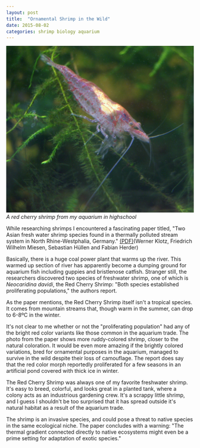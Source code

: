 ```yaml
---
layout: post
title:  "Ornamental Shrimp in the Wild"
date: 2015-08-02
categories: shrimp biology aquarium
---
```

![Red cherry shrimp from my aquarium in highschool](/images/redcherryshrimp.jpg) _A red cherry shrimp from my aquarium in highschool_

While researching shrimps I encountered a fascinating paper titled, "Two Asian fresh water shrimp species found in a thermally polluted stream system in North Rhine-Westphalia, Germany." [(PDF)](Werner Klotz, Friedrich Wilhelm Miesen, Sebastian Hüllen and Fabian Herder)

Basically, there is a huge coal power plant that warms up the river. This warmed up section of river has apparently become a dumping ground for aquarium fish including guppies and bristlenose catfish. Stranger still, the researchers discovered two species of freshwater shrimp, one of which is _Neocaridina davidi_, the Red Cherry Shrimp: "Both species established proliferating populations," the authors report. 

As the paper mentions, the Red Cherry Shrimp itself isn't a tropical species. It comes from mountain streams that, though warm in the summer, can drop to 6-8ºC in the winter. 

It's not clear to me whether or not the "proliferating population" had any of the bright red color variants like those common in the aquarium trade. The photo from the paper shows more ruddy-colored shrimp, closer to the natural coloration. It would be even more amazing if the brightly colored variations, bred for ornamental purposes in the aquarium, managed to survive in the wild despite their loss of camouflage. The report does say that the red color morph reportedly proliferated for a few seasons in an artificial pond covered with thick ice in winter.

The Red Cherry Shrimp was always one of my favorite freshwater shrimp. It's easy to breed, colorful, and looks great in a planted tank, where a colony acts as an industrious gardening crew. It's a scrappy little shrimp, and I guess I shouldn't be too surprised that it has spread outside it's natural habitat as a result of the aquarium trade. 

The shrimp is an invasive species, and could pose a threat to native species in the same ecological niche. The paper concludes with a warning: "The thermal gradient connected directly to native ecosystems might even be a prime setting for adaptation of exotic species."

[(PDF)]: http://www.aquaticinvasions.net/2013/AI_2013_3_Klotz_etal.pdf

